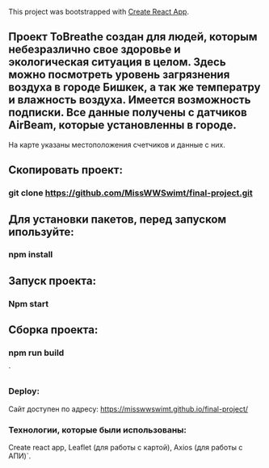 This project was bootstrapped with [Create React App](https://github.com/facebook/create-react-app).

## Проект ToBreathe создан для людей, которым небезразлично свое здоровье и экологическая ситуация в целом. Здесь можно посмотреть уровень загрязнения воздуха в городе Бишкек, а так же температру и влажность воздуха. Имеется возможность подписки. Все данные получены с датчиков AirBeam, которые установленны в городе.
На карте указаны местоположения счетчиков и данные с них.

## Скопировать проект:
### git clone https://github.com/MissWWSwimt/final-project.git

## Для установки пакетов, перед запуском ипользуйте:
### npm install

## Запуск проекта:
### Npm start

## Сборка проекта:
### npm run build


`
### Deploy:
Сайт доступен по адресу: https://misswwswimt.github.io/final-project/

### Технологии, которые были использованы:
Create react app,
Leaflet (для работы с картой),
Axios (для работы с АПИ)`.

